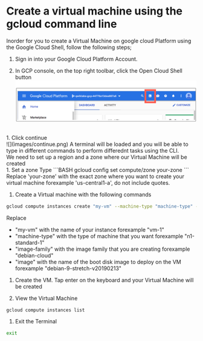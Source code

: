 # Create a virtual machine using the gcloud command line
Inorder for you to create a Virtual Machine on google cloud Platform using the Google Cloud Shell, follow the following steps;

1. Sign in into your Google Cloud Platform Account.

1. In GCP console, on the top right toolbar, click the Open Cloud Shell button
![](images/cloudshell.png)
<br/>
1. Click continue <br/>
![](images/continue.png)
A terminal will be loaded and you will be able to type in different commands to perform differednt tasks using the CLI.
<br/>
We need to set up a region and a zone where our Virtual Machine will be created
<br/>
1. Set a zone
Type
```BASH
gcloud config set compute/zone your-zone
```
Replace 'your-zone' with the exact zone where you want to create your virtual machine forexample 'us-central1-a', do not include quotes.

1. Create a Virtual machine with the following commands

```BASH
gcloud compute instances create "my-vm" --machine-type "machine-type" --image-project "image-family" --image "image" --subnet "default"

```
Replace 
* "my-vm" with the name of your instance forexample "vm-1"
* "machine-type" with the type of machine that you want forexample "n1-standard-1"
* "image-family" with the image family that you are creating forexample "debian-cloud"
* "image" with the name of the boot disk image to deploy on the VM forexample "debian-9-stretch-v20190213"

1. Create the VM. 
Tap enter on the keyboard and your Virtual Machine will be created

1. View the Virtual Machine
```BASH
gcloud compute instances list
```
1. Exit the Terminal
```BASH
exit
```
